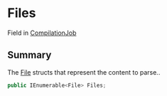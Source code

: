 # Files

Field in [CompilationJob](/api/csharp/yarn.compiler.compilationjob.md)

## Summary


The  <a href="yarn.compiler.compilationjob.file.md">File</a>  structs that represent the content to
parse..


```csharp
public IEnumerable<File> Files;
```

